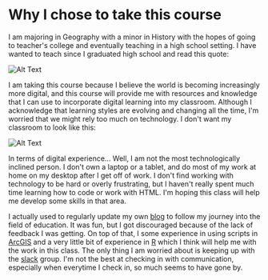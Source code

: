 # Why I chose to take this course

I am majoring in Geography with a minor in History with the hopes of going to teacher's college and eventually teaching in a high school setting. I have wanted to teach since I graduated high school and read this quote: 

![Alt Text][Quote]

I am taking this course because I believe the world is becoming increasingly more digital, and this course will provide me with resources and knowledge that I can use to incorporate digital learning into my classroom. Although I acknowledge that learning styles are evolving and changing all the time, I'm worried that we might rely too much on technology. I don't want my classroom to look like this: 

![Alt Text][Classroom]

In terms of digital experience... Well, I am not the most technologically inclined person. I don't own a laptop or a tablet, and do most of my work at home on my desktop after I get off of work. I don't find working with technology to be hard or overly frustrating, but I haven't really spent much time learning how to code or work with HTML. I'm hoping this class will help me develop some skills in that area.

I actually used to regularly update my own [blog] to follow my journey into the field of education. It was fun, but I got discouraged because of the lack of feedback I was getting. On top of that, I some experience in using scripts in [ArcGIS] and a very little bit of experience in [R] which I think will help me with the work in this class. The only thing I am worried about is keeping up with the [slack] group. I'm not the best at checking in with communication, especially when everytime I check in, so much seems to have gone by.

   [Blog]: <https://sebastianmol.wordpress.com/>
   [Quote]: <http://d3kvsdrdan3wbb.cloudfront.net/img/2ed9f19b/1023/A-teacher-affects.jpg>
   [Classroom]: <https://upload.wikimedia.org/wikipedia/commons/0/05/France_in_XXI_Century._School.jpg>
   [R]: https://www.r-project.org/
   [ArcGIS]: https://www.arcgis.com/features/
   [slack]: https://slack.com/
